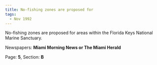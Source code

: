 ```yaml
---  
title: No-fishing zones are proposed for  
tags:  
  - Nov 1992  
---  
```

  
No-fishing zones are proposed for areas within the Florida Keys National Marine Sanctuary.  
  
Newspapers: **Miami Morning News or The Miami Herald**  
  
Page: **5**, Section: **B** 
